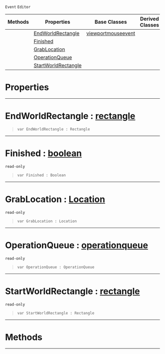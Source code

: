  `Event` `Editor`



|Methods|Properties|Base Classes|Derived Classes|
|---|---|---|---|
| |[ EndWorldRectangle](https://github.com/zeroengineteam/ZeroDocs/blob/master/code_reference/class_reference/manipulatortoolevent.markdown#endworldrectangle-zero-e)|[viewportmouseevent](https://github.com/zeroengineteam/ZeroDocs/blob/master/code_reference/class_reference/viewportmouseevent.markdown)| |
| |[ Finished](https://github.com/zeroengineteam/ZeroDocs/blob/master/code_reference/class_reference/manipulatortoolevent.markdown#finished-zero-engine-doc)| | |
| |[ GrabLocation](https://github.com/zeroengineteam/ZeroDocs/blob/master/code_reference/class_reference/manipulatortoolevent.markdown#grablocation-zero-engine)| | |
| |[ OperationQueue](https://github.com/zeroengineteam/ZeroDocs/blob/master/code_reference/class_reference/manipulatortoolevent.markdown#operationqueue-zero-engi)| | |
| |[ StartWorldRectangle](https://github.com/zeroengineteam/ZeroDocs/blob/master/code_reference/class_reference/manipulatortoolevent.markdown#startworldrectangle-zero)| | |


 #  Properties


---  
 #  EndWorldRectangle : [rectangle](https://github.com/zeroengineteam/ZeroDocs/blob/master/code_reference/class_reference/rectangle.markdown)

> 
> ``` lang=cpp, name=Nada
> var EndWorldRectangle : Rectangle


---  
 #  Finished : [boolean](https://github.com/zeroengineteam/ZeroDocs/blob/master/code_reference/nada_base_types/boolean.markdown)

 `read-only`

> 
> ``` lang=cpp, name=Nada
> var Finished : Boolean


---  
 #  GrabLocation : [Location](https://github.com/zeroengineteam/ZeroDocs/blob/master/code_reference/enum_reference.markdown#location)

 `read-only`

> 
> ``` lang=cpp, name=Nada
> var GrabLocation : Location


---  
 #  OperationQueue : [operationqueue](https://github.com/zeroengineteam/ZeroDocs/blob/master/code_reference/class_reference/operationqueue.markdown)

 `read-only`

> 
> ``` lang=cpp, name=Nada
> var OperationQueue : OperationQueue


---  
 #  StartWorldRectangle : [rectangle](https://github.com/zeroengineteam/ZeroDocs/blob/master/code_reference/class_reference/rectangle.markdown)

 `read-only`

> 
> ``` lang=cpp, name=Nada
> var StartWorldRectangle : Rectangle


---  
 #  Methods


---  
 

 